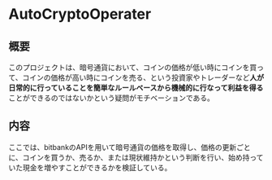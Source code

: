 # AutoCryptoOperater
## 概要
このプロジェクトは、暗号通貨において、コインの価格が低い時にコインを買って、コインの価格が高い時にコインを売る、という投資家やトレーダーなど**人が日常的に行っていることを簡単なルールベースから機械的に行なって利益を得る**ことができるのではないかという疑問がモチベーションである。

## 内容
ここでは、bitbankのAPIを用いて暗号通貨の価格を取得し、価格の更新ごとに、コインを買うか、売るか、または現状維持かという判断を行い、始め持っていた現金を増やすことができるかを検証している。